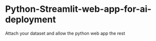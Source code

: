 # Python-Streamlit-web-app-for-ai-deployment

Attach your dataset and allow the python web app the rest
